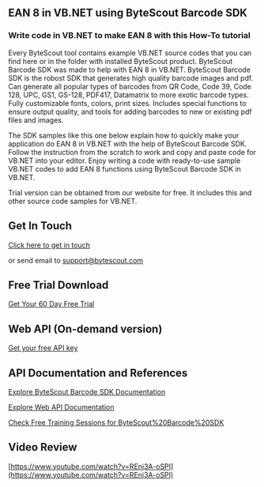 ## EAN 8 in VB.NET using ByteScout Barcode SDK

### Write code in VB.NET to make EAN 8 with this How-To tutorial

Every ByteScout tool contains example VB.NET source codes that you can find here or in the folder with installed ByteScout product. ByteScout Barcode SDK was made to help with EAN 8 in VB.NET. ByteScout Barcode SDK is the robost SDK that generates high quality barcode images and pdf. Can generate all popular types of barcodes from QR Code, Code 39, Code 128, UPC, GS1, GS-128, PDF417, Datamatrix to more exotic barcode types. Fully customizable fonts, colors, print sizes. Includes special functions to ensure output quality, and tools for adding barcodes to new or existing pdf files and images.

The SDK samples like this one below explain how to quickly make your application do EAN 8 in VB.NET with the help of ByteScout Barcode SDK. Follow the instruction from the scratch to work and copy and paste code for VB.NET into your editor. Enjoy writing a code with ready-to-use sample VB.NET codes to add EAN 8 functions using ByteScout Barcode SDK in VB.NET.

Trial version can be obtained from our website for free. It includes this and other source code samples for VB.NET.

## Get In Touch

[Click here to get in touch](https://bytescout.zendesk.com/hc/en-us/requests/new?subject=ByteScout%20Barcode%20SDK%20Question)

or send email to [support@bytescout.com](mailto:support@bytescout.com?subject=ByteScout%20Barcode%20SDK%20Question) 

## Free Trial Download

[Get Your 60 Day Free Trial](https://bytescout.com/download/web-installer?utm_source=github-readme)

## Web API (On-demand version)

[Get your free API key](https://pdf.co/documentation/api?utm_source=github-readme)

## API Documentation and References

[Explore ByteScout Barcode SDK Documentation](https://bytescout.com/documentation/index.html?utm_source=github-readme)

[Explore Web API Documentation](https://pdf.co/documentation/api?utm_source=github-readme)

[Check Free Training Sessions for ByteScout%20Barcode%20SDK](https://academy.bytescout.com/)

## Video Review

[https://www.youtube.com/watch?v=REnj3A-oSPI](https://www.youtube.com/watch?v=REnj3A-oSPI)